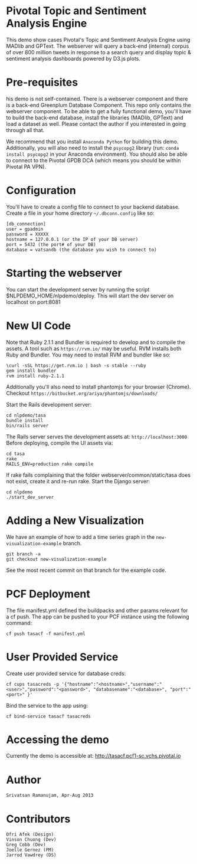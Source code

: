 Pivotal Topic and Sentiment Analysis Engine
============================================

This demo show cases Pivotal's Topic and Sentiment Analysis Engine using MADlib and GPText. The webserver will query a back-end (internal) corpus of over 800 million tweets in response to a search query and display topic & sentiment analysis dashboards powered by D3.js plots.

Pre-requisites
===============

his demo is not self-contained. There is a webserver component and there is a back-end Greenplum Database Component.
This repo only contains the webserver component. To be able to get a fully functional demo, you'll have to build the back-end database, install the libraries (MADlib, GPText) and load a dataset as well. Please contact the author if you interested in going through all that.

We recommend that you install `Anaconda Python` for building this demo. Additionally, you will also need to install the `psycopg2` library (run: `conda install psycopg2` in your Anaconda environment). You should also be able to connect to the Pivotal GPDB  DCA (which means you should be within Pivotal PA VPN).

Configuration
=============

You'll have to create a config file to connect to your backend database. Create a file in your home directory `~/.dbconn.config` like so:
            
    [db_connection]
    user = gpadmin
    password = XXXXX
    hostname = 127.0.0.1 (or the IP of your DB server)
    port = 5432 (the port# of your DB)
    database = vatsandb (the database you wish to connect to)


Starting the webserver
=======================

You can start the development server by running the script $NLPDEMO_HOME/nlpdemo/deploy.
This will start the dev server on localhost on port:8081

New UI Code
===========

Note that Ruby 2.1.1 and Bundler is required to develop and to compile the assets. A tool such as
`https://rvm.io/` may be useful. RVM installs both Ruby and Bundler. You may need to install RVM and bundler like so:

    \curl -sSL https://get.rvm.io | bash -s stable --ruby
    gem install bundler
    rvm install ruby-2.1.1

Additionally you'll also need to install phantomjs for your browser (Chrome). Checkout `https://bitbucket.org/ariya/phantomjs/downloads/`

Start the Rails development server:

    cd nlpdemo/tasa
    bundle install
    bin/rails server

The Rails server serves the development assets at: `http://localhost:3000`
Before deploying, compile the UI assets via:

    cd tasa
    rake
    RAILS_ENV=production rake compile

If rake fails complaining that the folder webserver/common/static/tasa does not exist, create it and re-run rake.
Start the Django server:

    cd nlpdemo
    ./start_dev_server

Adding a New Visualization
==========================

We have an example of how to add a time series graph in the `new-visualization-example` branch.

    git branch -a
    git checkout new-visualization-example

See the most recent commit on that branch for the example code.

PCF Deployment
===============

The file manifest.yml defined the buildpacks and other params relevant for a cf push.
The app can be pushed to your PCF instance using the following command:

    cf push tasacf -f manifest.yml

User Provided Service
======================

Create user provided service for database creds:

    cf cups tasacreds -p '{"hostname":"<hostname>","username":"<user>","password":"<password>", "databasename":"<database>", "port":"<port>" }'

Bind the service to the app using:

    cf bind-service tasacf tasacreds


Accessing the demo
===================

Currently the demo is accessible at: http://tasacf.pcf1-sc.vchs.pivotal.io

Author
=======

    Srivatsan Ramanujam, Apr-Aug 2013

Contributors
=============

    Ofri Afek (Design)
    Vinson Chuong (Dev)
    Greg Cobb (Dev) 
    Joelle Gernez (PM)
    Jarrod Vawdrey (DS)

